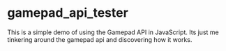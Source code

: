 # gamepad_api_tester
This is a simple demo of using the Gamepad API in JavaScript. Its just me tinkering around the gamepad api and discovering how it works.
